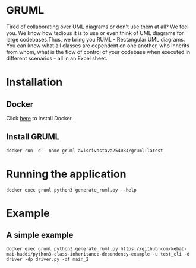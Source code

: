 # GRUML
Tired of collaborating over UML diagrams or don't use them at all? We feel you. We know how tedious it is to use or even think of UML diagrams for large codebases.Thus, we bring you RUML - Rectangular UML diagrams. You can know what all classes are dependent on one another, who inherits from whom, what is the flow of control of your codebase when executed in different scenarios - all in an Excel sheet.

# Installation
## Docker
Click [here](https://docs.docker.com/get-docker/) to install Docker.
## Install GRUML
`docker run -d --name gruml avisrivastava254084/gruml:latest`
# Running the application
`docker exec gruml python3 generate_ruml.py --help`

# Example
## A simple example
```docker exec gruml python3 generate_ruml.py https://github.com/kebab-mai-haddi/python3-class-inheritance-dependency-example -u test_cli -d driver -dp driver.py -df main_2```

